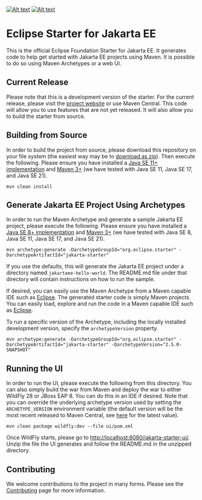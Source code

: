 [![Alt text](https://img.shields.io/badge/release-UI%202.0.3-blue.svg)](https://github.com/eclipse-ee4j/starter/releases/tag/ui-2.0.3)
[![Alt text](https://img.shields.io/badge/release-Archetypes%202.2.1-blue.svg)](https://github.com/eclipse-ee4j/starter/releases/tag/archetype-2.2.1)

# Eclipse Starter for Jakarta EE

This is the official Eclipse Foundation Starter for Jakarta EE. It generates code to help get started with 
Jakarta EE projects using Maven. It is possible to do so using Maven Archetypes or a web UI.

## Current Release

Please note that this is a development version of the starter. For the current release, please visit 
the [project website](https://start.jakarta.ee) or use Maven Central. This code will allow you to use features 
that are not yet released. It will also allow you to build the starter from source.

## Building from Source

In order to build the project from source, please download this repository on your file system (the easiest 
way may be to [download as zip](https://github.com/eclipse-ee4j/starter/archive/refs/heads/master.zip)). Then 
execute the following. Please ensure you have installed a 
[Java SE 11+ implementation](https://adoptium.net/?variant=openjdk11) 
and [Maven 3+](https://maven.apache.org/download.cgi) (we have tested with Java SE 11, Java SE 17, and 
Java SE 21).

```
mvn clean install
```

## Generate Jakarta EE Project Using Archetypes 
In order to run the Maven Archetype and generate a sample Jakarta EE project, please execute the following. 
Please ensure you have installed a [Java SE 8+ implementation](https://adoptium.net/?variant=openjdk8) and 
[Maven 3+](https://maven.apache.org/download.cgi) (we have tested with Java SE 8, Java SE 11, Java SE 17, 
and Java SE 21).

```
mvn archetype:generate -DarchetypeGroupId="org.eclipse.starter" -DarchetypeArtifactId="jakarta-starter"
```

If you use the defaults, this will generate the Jakarta EE project under a directory 
named `jakartaee-hello-world`. The README.md file under that directory will contain instructions on how to run 
the sample.

If desired, you can easily use the Maven Archetype from a Maven capable IDE such 
as [Eclipse](https://www.eclipse.org/ide). The generated starter code is simply Maven projects. You can easily 
load, explore and run the code in a Maven capable IDE such as [Eclipse](https://www.eclipse.org/ide).

To run a specific version of the Archetype, including the locally installed development version, specify 
the `archetypeVersion` property.

```
mvn archetype:generate -DarchetypeGroupId="org.eclipse.starter" -DarchetypeArtifactId="jakarta-starter" -DarchetypeVersion="2.5.0-SNAPSHOT"
```

##  Running the UI
In order to run the UI, please execute the following from this directory. You can also simply build the war 
from Maven and deploy the war to either WildFly 28 or JBoss EAP 8. You can do this in an IDE if desired. 
Note that you can override the underlying archetype version used by setting the `ARCHETYPE_VERSION` environment 
variable (the default version will be the most recent released to Maven Central, see 
[here](https://mvnrepository.com/artifact/org.eclipse.starter/jakarta-starter) for the latest value).

```
mvn clean package wildfly:dev --file ui/pom.xml
```

Once WildFly starts, please go to 
[http://localhost:8080/jakarta-starter-ui/](http://localhost:8080/jakarta-starter-ui/). Unzip the file 
the UI generates and follow the README.md in the unzipped directory.

## Contributing

We welcome contributions to the project in many forms. Please see the 
[Contributing](CONTRIBUTING.md) page for more information.
